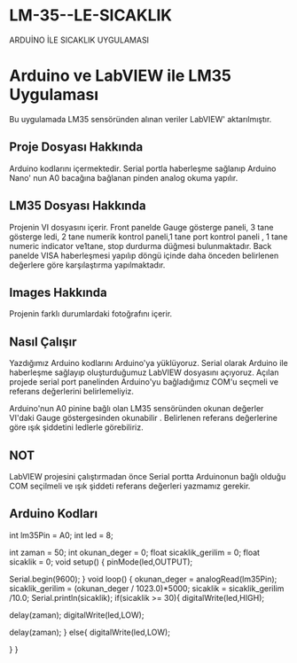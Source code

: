 # LM-35--LE-SICAKLIK
ARDUİNO İLE SICAKLIK UYGULAMASI
# Arduino ve LabVIEW ile LM35 Uygulaması

 Bu uygulamada LM35 sensöründen alınan veriler LabVIEW' aktarılmıştır.

## Proje Dosyası Hakkında

Arduino kodlarını içermektedir. Serial portla haberleşme sağlanıp Arduino Nano' nun A0 bacağına bağlanan pinden analog okuma yapılır. 

 

## LM35  Dosyası Hakkında

Projenin VI dosyasını içerir. Front panelde Gauge gösterge paneli, 3 tane gösterge ledi, 2 tane numerik kontrol paneli,1 tane port kontrol paneli ,  1 tane numeric indicator ve1tane, stop durdurma düğmesi bulunmaktadır. Back panelde VISA haberleşmesi yapılıp döngü içinde daha önceden belirlenen  değerlere göre karşılaştırma yapılmaktadır.



## Images Hakkında

Projenin farklı durumlardaki fotoğrafını içerir.

## Nasıl Çalışır

 Yazdığımız Arduino kodlarını Arduino'ya yüklüyoruz. Serial olarak Arduino ile haberleşme sağlayıp oluşturduğumuz LabVIEW dosyasını açıyoruz. Açılan projede serial port panelinden Arduino'yu bağladığımız COM'u seçmeli ve referans değerlerini belirlemeliyiz.

Arduino'nun A0 pinine bağlı olan LM35 sensöründen okunan değerler VI'daki Gauge  göstergesinden okunabilir . Belirlenen referans değerlerine göre ışık şiddetini ledlerle görebiliriz.

## NOT
LabVIEW projesini çalıştırmadan önce Serial portta Arduinonun bağlı olduğu COM seçilmeli ve ışık şiddeti referans değerleri yazmamız gerekir.


## Arduino Kodları

int lm35Pin = A0;
int led = 8;

int zaman = 50;
int okunan_deger = 0;
float sicaklik_gerilim = 0;
float sicaklik = 0;
void setup()
{
pinMode(led,OUTPUT);

Serial.begin(9600);
}
void loop()
{
okunan_deger = analogRead(lm35Pin);
sicaklik_gerilim = (okunan_deger / 1023.0)*5000;
sicaklik = sicaklik_gerilim /10.0;
Serial.println(sicaklik);
if(sicaklik >= 30){
digitalWrite(led,HIGH);

delay(zaman);
digitalWrite(led,LOW);

delay(zaman);
}
else{
digitalWrite(led,LOW);

}
}

